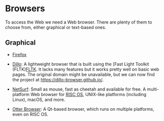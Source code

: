 Browsers
========

To access the Web we need a Web browser.  There are plenty of them to choose
from, either graphical or text-based ones.

Graphical
---------

 - [Firefox](https://www.mozilla.org/en-GB/firefox/)

 - [Dillo](https://www.dillo.org/):
   A lightweight browser that is built using the [Fast Light Toolkit (FLTK)[FLTK].
   It lacks many features but it works pretty well on basic web pages.
   The original domain might be unavailable, but we can now find the project at
   <https://dillo-browser.github.io/>.

 - [NetSurf](https://www.netsurf-browser.org/):
   Small as mouse, fast as cheetah and available for free.
   A multi-platform Web browser for [RISC OS](http://www.riscosopen.org/),
   UNIX-like platforms (including Linux), macOS, and more.

 - [Otter Browser](https://otter-browser.org/):
   A Qt-based browser, which runs on multiple platforms, even on RISC OS.


[FLTK]:		https://www.fltk.org/index.php
